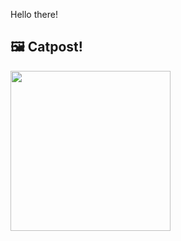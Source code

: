 Hello there!



## 🖼️ Catpost!

<sub>
    <img src="https://cdn2.thecatapi.com/images/PX8wQv9Uj.jpg" height="256">
</sub>

